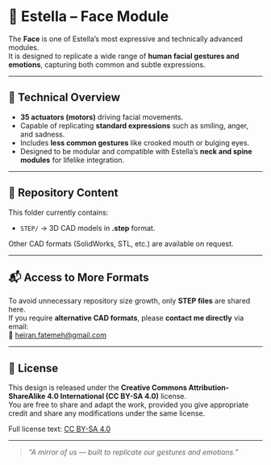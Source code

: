 # 🤖 Estella – Face Module  

The **Face** is one of Estella’s most expressive and technically advanced modules.  
It is designed to replicate a wide range of **human facial gestures and emotions**, capturing both common and subtle expressions.  

---

## 🧩 Technical Overview
- **35 actuators (motors)** driving facial movements.  
- Capable of replicating **standard expressions** such as smiling, anger, and sadness.  
- Includes **less common gestures** like crooked mouth or bulging eyes.  
- Designed to be modular and compatible with Estella’s **neck and spine modules** for lifelike integration.  

---

## 📂 Repository Content
This folder currently contains:  
- `STEP/` → 3D CAD models in **.step** format.  

Other CAD formats (SolidWorks, STL, etc.) are available on request.  

---

## 📬 Access to More Formats
To avoid unnecessary repository size growth, only **STEP files** are shared here.  
If you require **alternative CAD formats**, please **contact me directly** via email:  
📧 heiran.fatemeh@gmail.com  

---

## 📜 License
This design is released under the **Creative Commons Attribution-ShareAlike 4.0 International (CC BY-SA 4.0)** license.  
You are free to share and adapt the work, provided you give appropriate credit and share any modifications under the same license.  

Full license text: [CC BY-SA 4.0](https://creativecommons.org/licenses/by-sa/4.0/legalcode)  

---

> *“A mirror of us — built to replicate our gestures and emotions.”*
